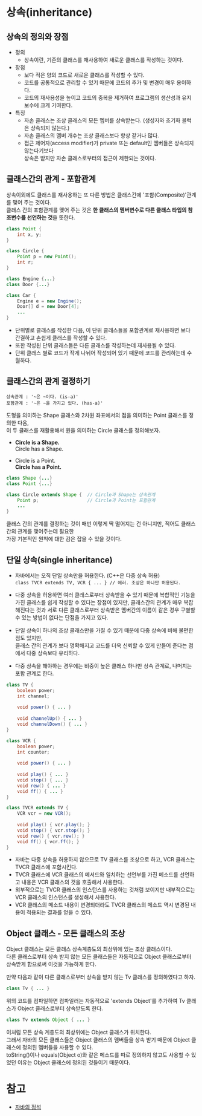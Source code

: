 # 상속(inheritance)

## 상속의 정의와 장점

* 정의
  * 상속이란, 기존의 클래스를 재사용하여 새로운 클래스를 작성하는 것이다.
* 장점
  * 보다 적은 양의 코드로 새로운 클래스를 작성할 수 있다.
  * 코드를 공통적으로 관리할 수 있기 때문에 코드의 추가 및 변경이 매우 용이하다.
  * 코드의 재사용성을 높이고 코드의 중복을 제거하여 프로그램의 생산성과 유지보수에 크게 기여한다.
* 특징
  * 자손 클래스는 조상 클래스의 모든 멤버를 상속받는다. (생성자와 초기화 블럭은 상속되지 않는다.)
  * 자손 클래스의 멤버 개수는 조상 클래스보다 항상 같거나 많다.
  * 접근 제어자(access modifier)가 private 또는 default인 멤버들은 상속되지 않는다기보다  
    상속은 받지만 자손 클래스로부터의 접근이 제한되는 것이다.

## 클래스간의 관계 - 포함관계

상속이외에도 클래스를 재사용하는 또 다른 방법은 클래스간에 '포함(Composite)'관계를 맺어 주는 것이다.  
클래스 간의 포함관계를 맺어 주는 것은 **한 클래스의 멤버변수로 다른 클래스 타입의 참조변수를 선언하는 것**을 뜻한다.

```java
class Point {
    int x, y;
}

class Circle {
    Point p = new Point();
    int r;
}
```

```java
class Engine {...}
class Door {...}

class Car {
    Engine e = new Engine();
    Door[] d = new Door[4];
    ...
}
```

* 단위별로 클래스를 작성한 다음, 이 단위 클래스들을 포함관계로 재사용하면 보다 간결하고 손쉽게 클래스를 작성할 수 있다.
* 또한 작성된 단위 클래스들은 다른 클래스를 작성하는데 재사용될 수 있다.
* 단위 클래스 별로 코드가 작게 나뉘어 작성되어 있기 때문에 코드를 관리하는데 수월하다.

## 클래스간의 관계 결정하기

```
상속관계 : '~은 ~이다. (is-a)'
포함관계 : '~은 ~을 가지고 있다. (has-a)'
```

도형을 의미하는 Shape 클래스와 2차원 좌표에서의 점을 의미하는 Point 클래스를 정의한 다음,  
이 두 클래스를 재활용해서 원을 의미하는 Circle 클래스를 정의해보자.

* **Circle is a Shape.**    
  Circle has a Shape.
  
* Circle is a Point.  
  **Circle has a Point.**

```java
class Shape {...}
class Point {...}

class Circle extends Shape {  // Circle과 Shape는 상속관계
    Point p;                  // Circle과 Point는 포함관계
    ...
}
```

클래스 간의 관계를 결정하는 것이 매번 이렇게 딱 떨어지는 건 아니지만, 적어도 클래스 간의 관계를 맺어주는데 필요한  
가장 기본적인 원칙에 대한 감은 잡을 수 있을 것이다.

## 단일 상속(single inheritance)

* 자바에서는 오직 단일 상속만을 허용한다. (C++은 다중 상속 허용)  
  `class TVCR extends TV, VCR { ... } // 에러. 조상은 하나만 허용된다.`

* 다중 상속을 허용하면 여러 클래스로부터 상속받을 수 있기 때문에 복합적인 기능을 가진 클래스를 쉽게 작성할 수 있다는 장점이 있지만,
  클래스간의 관계가 매우 복잡해진다는 것과 서로 다른 클래스로부터 상속받은 멤버간의 이름이 같은 경우 구별할 수 있는 방법이 없다는 단점을 가지고 있다.
  
* 단일 상속이 하나의 조상 클래스만을 가질 수 있기 때문에 다중 상속에 비해 불편한 점도 있지만,  
  클래스 간의 관계가 보다 명확해지고 코드를 더욱 신뢰할 수 있게 만들어 준다는 점에서 다중 상속보다 유리하다.
  
* 다중 상속을 해야하는 경우에는 비중이 높은 클래스 하나만 상속 관계로, 나머지는 포함 관계로 한다.
  
```java
class TV {
    boolean power;
    int channel;
    
    void power() { ... }
    
    void channelUp() { ... }
    void channelDown() { ... }
}

class VCR {
    boolean power;
    int counter;
    
    void power() { ... }
    
    void play() { ... }
    void stop() { ... }
    void rew() { ... }
    void ff() { ... }
}

class TVCR extends TV {
    VCR vcr = new VCR();
    
    void play() { vcr.play(); }
    void stop() { vcr.stop(); }
    void rew() { vcr.rew(); }
    void ff() { vcr.ff(); }
}
```

* 자바는 다중 상속을 허용하지 않으므로 TV 클래스를 조상으로 하고, VCR 클래스는 TVCR 클래스에 포함시킨다.
* TVCR 클래스에 VCR 클래스의 메서드와 일치하는 선언부를 가진 메소드를 선언하고 내용은 VCR 클래스의 것을 호출해서 사용한다.
* 외부적으로는 TVCR 클래스의 인스턴스를 사용하는 것처럼 보이지만 내부적으로는 VCR 클래스의 인스턴스를 생성해서 사용한다.
* VCR 클래스의 메소드 내용이 변경되더라도 TVCR 클래스의 메소드 역시 변경된 내용이 적용되는 결과를 얻을 수 있다.


## Object 클래스 - 모든 클래스의 조상

Object 클래스는 모든 클래스 상속계층도의 최상위에 있는 조상 클래스이다.  
다른 클래스로부터 상속 받지 않는 모든 클래스들은 자동적으로 Object 클래스로부터 상속받게 함으로써 이것을 가능하게 한다.

만약 다음과 같이 다른 클래스로부터 상속을 받지 않는 Tv 클래스를 정의하였다고 하자.
```java
class Tv { ... }
```

위의 코드를 컴파일하면 컴파일러는 자동적으로 'extends Object'를 추가하여 Tv 클래스가 Object 클래스로부터 상속받도록 한다.
```java
class Tv extends Object { ... }
```

이처럼 모든 상속 계층도의 최상위에는 Object 클래스가 위치한다.  
그래서 자바의 모든 클래스들은 Object 클래스의 멤버들을 상속 받기 때문에 Object 클래스에 정의된 멤버들을 사용할 수 있다.  
toString()이나 equals(Object o)와 같은 메소드를 따로 정의하지 않고도 사용할 수 있었던 이유는 Object 클래스에 정의된 것들이기 때문이다.

# 참고

* [자바의 정석](http://www.kyobobook.co.kr/product/detailViewKor.laf?ejkGb=KOR&mallGb=KOR&barcode=9788994492032&orderClick=LAG&Kc=)
